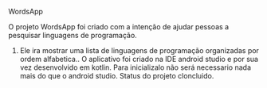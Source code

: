 WordsApp

O projeto WordsApp foi criado com a intenção de ajudar pessoas a pesquisar linguagens de programação. 
1. Ele ira mostrar uma lista de linguagens de programação organizadas por ordem alfabetica..
O aplicativo foi criado na IDE android studio e por sua vez desenvolvido em kotlin.
Para inicializalo não será necessario nada mais do que o android studio.
Status do projeto cloncluido.